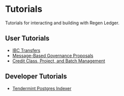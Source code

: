 # Tutorials

Tutorials for interacting and building with Regen Ledger.

## User Tutorials

- [IBC Transfers](user/ibc-transfers.md)
- [Message-Based Governance Proposals](user/message-based-governance-proposals.md)
- [Credit Class, Project, and Batch Management](user/credit-class-project-batch-management.md)

## Developer Tutorials

- [Tendermint Postgres Indexer](developer/tendermint-postgres-indexer.md)

